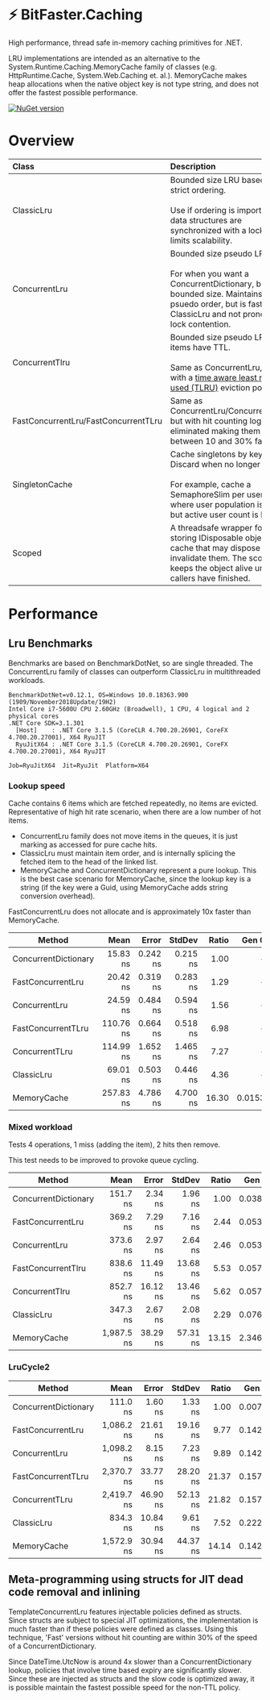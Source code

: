# ⚡ BitFaster.Caching

High performance, thread safe in-memory caching primitives for .NET.

LRU implementations are intended as an alternative to the System.Runtime.Caching.MemoryCache family of classes (e.g. HttpRuntime.Cache, System.Web.Caching et. al.). MemoryCache makes heap allocations when the native object key is not type string, and does not offer the fastest possible performance.

[![NuGet version](https://badge.fury.io/nu/BitFaster.Caching.svg)](https://badge.fury.io/nu/BitFaster.Caching)

# Overview

| Class |  Description |
|:-------|:---------|
| ClassicLru       | Bounded size LRU based with strict ordering.<br><br>Use if ordering is important, but data structures are synchronized with a lock which limits scalability. |
| ConcurrentLru       |  Bounded size pseudo LRU.<br><br>For when you   want a ConcurrentDictionary, but with bounded size. Maintains psuedo order, but is faster than ClassicLru and not prone to lock contention. |
| ConcurrentTlru        | Bounded size pseudo LRU, items have TTL.<br><br>Same as ConcurrentLru, but with a [time aware least recently used (TLRU)](https://en.wikipedia.org/wiki/Cache_replacement_policies#Time_aware_least_recently_used_(TLRU)) eviction policy. |
| FastConcurrentLru/FastConcurrentTLru      | Same as ConcurrentLru/ConcurrentTLru, but with hit counting logic eliminated making them between 10 and 30% faster.   |
| SingletonCache      | Cache singletons by key. Discard when no longer in use. <br><br> For example, cache a SemaphoreSlim per user, where user population is large, but active user count is low.   |
| Scoped<IDisposable>      | A threadsafe wrapper for storing IDisposable objects in a cache that may dispose and invalidate them. The scope keeps the object alive until all callers have finished.   |

# Performance

## Lru Benchmarks

Benchmarks are based on BenchmarkDotNet, so are single threaded. The ConcurrentLru family of classes can outperform ClassicLru in multithreaded workloads.

~~~
BenchmarkDotNet=v0.12.1, OS=Windows 10.0.18363.900 (1909/November2018Update/19H2)
Intel Core i7-5600U CPU 2.60GHz (Broadwell), 1 CPU, 4 logical and 2 physical cores
.NET Core SDK=3.1.301
  [Host]    : .NET Core 3.1.5 (CoreCLR 4.700.20.26901, CoreFX 4.700.20.27001), X64 RyuJIT
  RyuJitX64 : .NET Core 3.1.5 (CoreCLR 4.700.20.26901, CoreFX 4.700.20.27001), X64 RyuJIT

Job=RyuJitX64  Jit=RyuJit  Platform=X64
~~~

### Lookup speed

Cache contains 6 items which are fetched repeatedly, no items are evicted. Representative of high hit rate scenario, when there are a low number of hot items.

- ConcurrentLru family does not move items in the queues, it is just marking as accessed for pure cache hits.
- ClassicLru must maintain item order, and is internally splicing the fetched item to the head of the linked list.
- MemoryCache and ConcurrentDictionary represent a pure lookup. This is the best case scenario for MemoryCache, since the lookup key is a string (if the key were a Guid, using MemoryCache adds string conversion overhead). 

FastConcurrentLru does not allocate and is approximately 10x faster than MemoryCache.

|               Method |      Mean |    Error |   StdDev | Ratio |  Gen 0 | Allocated |
|--------------------- |----------:|---------:|---------:|------:|-------:|----------:|
| ConcurrentDictionary |  15.83 ns | 0.242 ns | 0.215 ns |  1.00 |      - |         - |
|    FastConcurrentLru |  20.42 ns | 0.319 ns | 0.283 ns |  1.29 |      - |         - |
|        ConcurrentLru |  24.59 ns | 0.484 ns | 0.594 ns |  1.56 |      - |         - |
|   FastConcurrentTLru | 110.76 ns | 0.664 ns | 0.518 ns |  6.98 |      - |         - |
|       ConcurrentTLru | 114.99 ns | 1.652 ns | 1.465 ns |  7.27 |      - |         - |
|           ClassicLru |  69.01 ns | 0.503 ns | 0.446 ns |  4.36 |      - |         - |
|          MemoryCache | 257.83 ns | 4.786 ns | 4.700 ns | 16.30 | 0.0153 |      32 B |

### Mixed workload

Tests 4 operations, 1 miss (adding the item), 2 hits then remove.

This test needs to be improved to provoke queue cycling.

|               Method |       Mean |    Error |   StdDev | Ratio |  Gen 0 | Allocated |
|--------------------- |-----------:|---------:|---------:|------:|-------:|----------:|
| ConcurrentDictionary |   151.7 ns |  2.34 ns |  1.96 ns |  1.00 | 0.0381 |      80 B |
|    FastConcurrentLru |   369.2 ns |  7.29 ns |  7.16 ns |  2.44 | 0.0534 |     112 B |
|        ConcurrentLru |   373.6 ns |  2.97 ns |  2.64 ns |  2.46 | 0.0534 |     112 B |
|   FastConcurrentTlru |   838.6 ns | 11.49 ns | 13.68 ns |  5.53 | 0.0572 |     120 B |
|       ConcurrentTlru |   852.7 ns | 16.12 ns | 13.46 ns |  5.62 | 0.0572 |     120 B |
|           ClassicLru |   347.3 ns |  2.67 ns |  2.08 ns |  2.29 | 0.0763 |     160 B |
|          MemoryCache | 1,987.5 ns | 38.29 ns | 57.31 ns | 13.15 | 2.3460 |    4912 B |


### LruCycle2

|               Method |       Mean |    Error |   StdDev | Ratio |  Gen 0 | Allocated |
|--------------------- |-----------:|---------:|---------:|------:|-------:|----------:|
| ConcurrentDictionary |   111.0 ns |  1.60 ns |  1.33 ns |  1.00 | 0.0079 |      17 B |
|    FastConcurrentLru | 1,086.2 ns | 21.61 ns | 19.16 ns |  9.77 | 0.1424 |     300 B |
|        ConcurrentLru | 1,098.2 ns |  8.15 ns |  7.23 ns |  9.89 | 0.1424 |     300 B |
|   FastConcurrentTLru | 2,370.7 ns | 33.77 ns | 28.20 ns | 21.37 | 0.1577 |     333 B |
|       ConcurrentTLru | 2,419.7 ns | 46.90 ns | 52.13 ns | 21.82 | 0.1577 |     333 B |
|           ClassicLru |   834.3 ns | 10.84 ns |  9.61 ns |  7.52 | 0.2225 |     467 B |
|          MemoryCache | 1,572.9 ns | 30.94 ns | 44.37 ns | 14.14 | 0.1424 |     313 B |

## Meta-programming using structs for JIT dead code removal and inlining

TemplateConcurrentLru features injectable policies defined as structs. Since structs are subject to special JIT optimizations, the implementation is much faster than if these policies were defined as classes. Using this technique, 'Fast' versions without hit counting are within 30% of the speed of a ConcurrentDictionary.

Since DateTime.UtcNow is around 4x slower than a ConcurrentDictionary lookup, policies that involve time based expiry are significantly slower. Since these are injected as structs and the slow code is optimized away, it is possible maintain the fastest possible speed for the non-TTL policy.
